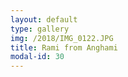 ```yaml
---
layout: default
type: gallery
img: /2018/IMG_0122.JPG
title: Rami from Anghami 
modal-id: 30
---
```


